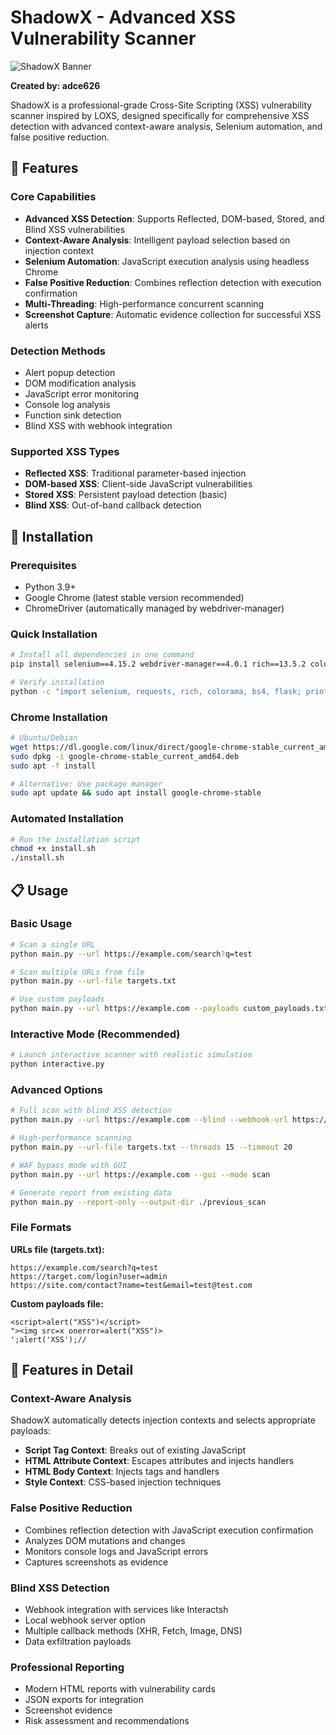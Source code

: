 # ShadowX - Advanced XSS Vulnerability Scanner

![ShadowX Banner](https://img.shields.io/badge/ShadowX-XSS%20Scanner-red?style=for-the-badge&logo=security)

**Created by: adce626**

ShadowX is a professional-grade Cross-Site Scripting (XSS) vulnerability scanner inspired by LOXS, designed specifically for comprehensive XSS detection with advanced context-aware analysis, Selenium automation, and false positive reduction.

## 🎯 Features

### Core Capabilities
- **Advanced XSS Detection**: Supports Reflected, DOM-based, Stored, and Blind XSS vulnerabilities
- **Context-Aware Analysis**: Intelligent payload selection based on injection context
- **Selenium Automation**: JavaScript execution analysis using headless Chrome
- **False Positive Reduction**: Combines reflection detection with execution confirmation
- **Multi-Threading**: High-performance concurrent scanning
- **Screenshot Capture**: Automatic evidence collection for successful XSS alerts

### Detection Methods
- Alert popup detection
- DOM modification analysis
- JavaScript error monitoring
- Console log analysis
- Function sink detection
- Blind XSS with webhook integration

### Supported XSS Types
- **Reflected XSS**: Traditional parameter-based injection
- **DOM-based XSS**: Client-side JavaScript vulnerabilities
- **Stored XSS**: Persistent payload detection (basic)
- **Blind XSS**: Out-of-band callback detection

## 🚀 Installation

### Prerequisites
- Python 3.9+
- Google Chrome (latest stable version recommended)
- ChromeDriver (automatically managed by webdriver-manager)

### Quick Installation
```bash
# Install all dependencies in one command
pip install selenium==4.15.2 webdriver-manager==4.0.1 rich==13.5.2 colorama==0.4.6 beautifulsoup4==4.12.2 requests==2.31.0 aiohttp==3.9.5 Flask==3.0.3

# Verify installation
python -c "import selenium, requests, rich, colorama, bs4, flask; print('✓ All dependencies installed successfully!')"
```

### Chrome Installation
```bash
# Ubuntu/Debian
wget https://dl.google.com/linux/direct/google-chrome-stable_current_amd64.deb
sudo dpkg -i google-chrome-stable_current_amd64.deb
sudo apt -f install

# Alternative: Use package manager
sudo apt update && sudo apt install google-chrome-stable
```

### Automated Installation
```bash
# Run the installation script
chmod +x install.sh
./install.sh
```

## 📋 Usage

### Basic Usage
```bash
# Scan a single URL
python main.py --url https://example.com/search?q=test

# Scan multiple URLs from file
python main.py --url-file targets.txt

# Use custom payloads
python main.py --url https://example.com --payloads custom_payloads.txt
```

### Interactive Mode (Recommended)
```bash
# Launch interactive scanner with realistic simulation
python interactive.py
```

### Advanced Options
```bash
# Full scan with blind XSS detection
python main.py --url https://example.com --blind --webhook-url https://webhook.site/unique-id

# High-performance scanning
python main.py --url-file targets.txt --threads 15 --timeout 20

# WAF bypass mode with GUI
python main.py --url https://example.com --gui --mode scan

# Generate report from existing data
python main.py --report-only --output-dir ./previous_scan
```

### File Formats

**URLs file (targets.txt):**
```
https://example.com/search?q=test
https://target.com/login?user=admin
https://site.com/contact?name=test&email=test@test.com
```

**Custom payloads file:**
```
<script>alert("XSS")</script>
"><img src=x onerror=alert("XSS")>
';alert('XSS');//
```

## 🎯 Features in Detail

### Context-Aware Analysis
ShadowX automatically detects injection contexts and selects appropriate payloads:
- **Script Tag Context**: Breaks out of existing JavaScript
- **HTML Attribute Context**: Escapes attributes and injects handlers
- **HTML Body Context**: Injects tags and handlers
- **Style Context**: CSS-based injection techniques

### False Positive Reduction
- Combines reflection detection with JavaScript execution confirmation
- Analyzes DOM mutations and changes
- Monitors console logs and JavaScript errors
- Captures screenshots as evidence

### Blind XSS Detection
- Webhook integration with services like Interactsh
- Local webhook server option
- Multiple callback methods (XHR, Fetch, Image, DNS)
- Data exfiltration payloads

### Professional Reporting
- Modern HTML reports with vulnerability cards
- JSON exports for integration
- Screenshot evidence
- Risk assessment and recommendations
